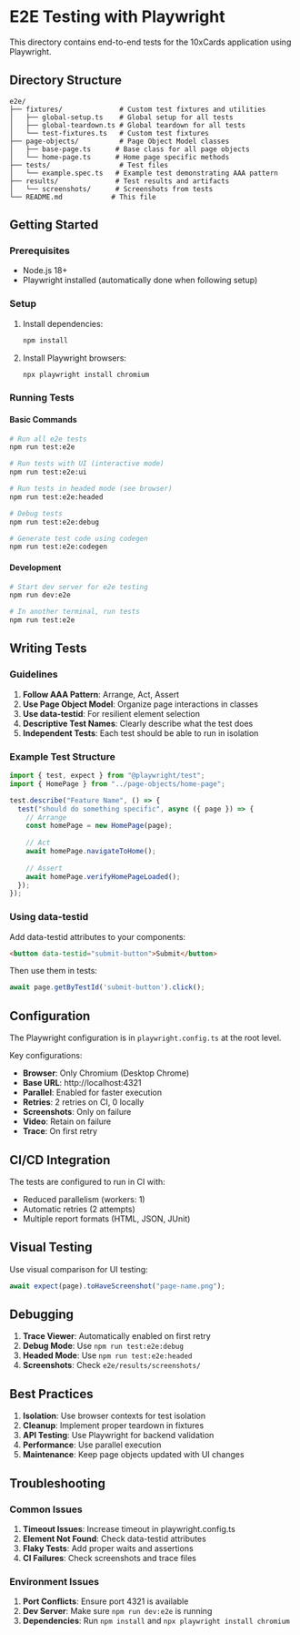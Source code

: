 # E2E Testing with Playwright

This directory contains end-to-end tests for the 10xCards application using Playwright.

## Directory Structure

```
e2e/
├── fixtures/              # Custom test fixtures and utilities
│   ├── global-setup.ts    # Global setup for all tests
│   ├── global-teardown.ts # Global teardown for all tests
│   └── test-fixtures.ts   # Custom test fixtures
├── page-objects/          # Page Object Model classes
│   ├── base-page.ts      # Base class for all page objects
│   └── home-page.ts      # Home page specific methods
├── tests/                 # Test files
│   └── example.spec.ts   # Example test demonstrating AAA pattern
├── results/              # Test results and artifacts
│   └── screenshots/      # Screenshots from tests
└── README.md            # This file
```

## Getting Started

### Prerequisites

- Node.js 18+
- Playwright installed (automatically done when following setup)

### Setup

1. Install dependencies:
   ```bash
   npm install
   ```

2. Install Playwright browsers:
   ```bash
   npx playwright install chromium
   ```

### Running Tests

#### Basic Commands

```bash
# Run all e2e tests
npm run test:e2e

# Run tests with UI (interactive mode)
npm run test:e2e:ui

# Run tests in headed mode (see browser)
npm run test:e2e:headed

# Debug tests
npm run test:e2e:debug

# Generate test code using codegen
npm run test:e2e:codegen
```

#### Development

```bash
# Start dev server for e2e testing
npm run dev:e2e

# In another terminal, run tests
npm run test:e2e
```

## Writing Tests

### Guidelines

1. **Follow AAA Pattern**: Arrange, Act, Assert
2. **Use Page Object Model**: Organize page interactions in classes
3. **Use data-testid**: For resilient element selection
4. **Descriptive Test Names**: Clearly describe what the test does
5. **Independent Tests**: Each test should be able to run in isolation

### Example Test Structure

```typescript
import { test, expect } from "@playwright/test";
import { HomePage } from "../page-objects/home-page";

test.describe("Feature Name", () => {
  test("should do something specific", async ({ page }) => {
    // Arrange
    const homePage = new HomePage(page);
    
    // Act
    await homePage.navigateToHome();
    
    // Assert
    await homePage.verifyHomePageLoaded();
  });
});
```

### Using data-testid

Add data-testid attributes to your components:

```html
<button data-testid="submit-button">Submit</button>
```

Then use them in tests:

```typescript
await page.getByTestId('submit-button').click();
```

## Configuration

The Playwright configuration is in `playwright.config.ts` at the root level.

Key configurations:
- **Browser**: Only Chromium (Desktop Chrome)
- **Base URL**: http://localhost:4321
- **Parallel**: Enabled for faster execution
- **Retries**: 2 retries on CI, 0 locally
- **Screenshots**: Only on failure
- **Video**: Retain on failure
- **Trace**: On first retry

## CI/CD Integration

The tests are configured to run in CI with:
- Reduced parallelism (workers: 1)
- Automatic retries (2 attempts)
- Multiple report formats (HTML, JSON, JUnit)

## Visual Testing

Use visual comparison for UI testing:

```typescript
await expect(page).toHaveScreenshot("page-name.png");
```

## Debugging

1. **Trace Viewer**: Automatically enabled on first retry
2. **Debug Mode**: Use `npm run test:e2e:debug`
3. **Headed Mode**: Use `npm run test:e2e:headed`
4. **Screenshots**: Check `e2e/results/screenshots/`

## Best Practices

1. **Isolation**: Use browser contexts for test isolation
2. **Cleanup**: Implement proper teardown in fixtures
3. **API Testing**: Use Playwright for backend validation
4. **Performance**: Use parallel execution
5. **Maintenance**: Keep page objects updated with UI changes

## Troubleshooting

### Common Issues

1. **Timeout Issues**: Increase timeout in playwright.config.ts
2. **Element Not Found**: Check data-testid attributes
3. **Flaky Tests**: Add proper waits and assertions
4. **CI Failures**: Check screenshots and trace files

### Environment Issues

1. **Port Conflicts**: Ensure port 4321 is available
2. **Dev Server**: Make sure `npm run dev:e2e` is running
3. **Dependencies**: Run `npm install` and `npx playwright install chromium` 